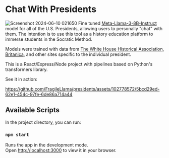 # Chat With Presidents
 ![Screenshot 2024-06-10 021650](https://github.com/FragileLlama/presidents/assets/102778572/bff6641e-1f73-4525-8aa5-562d2f05fa26)
Fine tuned [Meta-Llama-3-8B-Instruct](https://huggingface.co/meta-llama/Meta-Llama-3-8B-Instruct) model for all of the U.S. Presidents, allowing
users to personally "chat" with them. The intention is to use this tool as a history education platform to immerse students in the Socratic Method.

Models were trained with data from [The White House Historical Association](https://www.whitehousehistory.org), [Britanica](https://www.britannica.com), and other sites specific to
the individual president.

This is a React/Express/Node project with pipelines based on Python's transformers library.



See it in action: 


https://github.com/FragileLlama/presidents/assets/102778572/5bcd29ed-62e1-454c-97fe-6de86a714a44



## Available Scripts

In the project directory, you can run:

### `npm start`

Runs the app in the development mode.\
Open [http://localhost:3000](http://localhost:3000) to view it in your browser.


